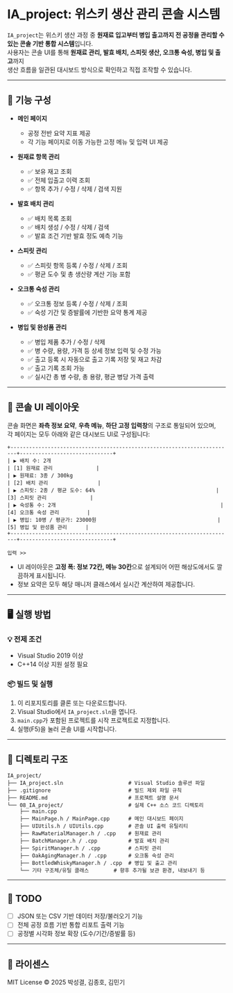 # IA_project: 위스키 생산 관리 콘솔 시스템

`IA_project`는 위스키 생산 과정 중 **원재료 입고부터 병입 출고까지 전 공정을 관리할 수 있는 콘솔 기반 통합 시스템**입니다.  
사용자는 콘솔 UI를 통해 **원재료 관리, 발효 배치, 스피릿 생산, 오크통 숙성, 병입 및 출고**까지  
생산 흐름을 일관된 대시보드 방식으로 확인하고 직접 조작할 수 있습니다.

---

## 🔧 기능 구성

- **메인 페이지**
  - 공정 전반 요약 지표 제공
  - 각 기능 페이지로 이동 가능한 고정 메뉴 및 입력 UI 제공

- **원재료 항목 관리**
  - ✅ 보유 재고 조회
  - ✅ 전체 입출고 이력 조회
  - ✅ 항목 추가 / 수정 / 삭제 / 검색 지원

- **발효 배치 관리**
  - ✅ 배치 목록 조회
  - ✅ 배치 생성 / 수정 / 삭제 / 검색
  - ✅ 발효 조건 기반 발효 정도 예측 기능

- **스피릿 관리**
  - ✅ 스피릿 항목 등록 / 수정 / 삭제 / 조회
  - ✅ 평균 도수 및 총 생산량 계산 기능 포함

- **오크통 숙성 관리**
  - ✅ 오크통 정보 등록 / 수정 / 삭제 / 조회
  - ✅ 숙성 기간 및 증발률에 기반한 요약 통계 제공

- **병입 및 완성품 관리**
  - ✅ 병입 제품 추가 / 수정 / 삭제
  - ✅ 병 수량, 용량, 가격 등 상세 정보 입력 및 수정 가능
  - ✅ 출고 등록 시 자동으로 출고 기록 저장 및 재고 차감
  - ✅ 출고 기록 조회 가능
  - ✅ 실시간 총 병 수량, 총 용량, 평균 병당 가격 출력


---

## 🧱 콘솔 UI 레이아웃

콘솔 화면은 **좌측 정보 요약**, **우측 메뉴**, **하단 고정 입력창**의 구조로 통일되어 있으며,  
각 페이지는 모두 아래와 같은 대시보드 UI로 구성됩니다:

```
+------------------------------------------------------------------------+------------------------------+
| ▶ 배치 수: 2개                                                        | [1] 원재료 관리              |
| ▶ 원재료: 3종 / 300kg                                                 | [2] 배치 관리                |
| ▶ 스피릿: 2종 / 평균 도수: 64%                                       | [3] 스피릿 관리              |
| ▶ 숙성통 수: 2개                                                     | [4] 오크통 숙성 관리         |
| ▶ 병입: 10병 / 평균가: 23000원                                       | [5] 병입 및 완성품 관리      |
+------------------------------------------------------------------------+------------------------------+

입력 >> 
```


- UI 레이아웃은 **고정 폭: 정보 72칸, 메뉴 30칸**으로 설계되어 어떤 해상도에서도 깔끔하게 표시됩니다.
- 정보 요약은 모두 해당 매니저 클래스에서 실시간 계산하여 제공합니다.

---

## 🖥️ 실행 방법

### 💡 전제 조건
- Visual Studio 2019 이상
- C++14 이상 지원 설정 필요

### 📦 빌드 및 실행
1. 이 리포지토리를 클론 또는 다운로드합니다.
2. Visual Studio에서 `IA_project.sln`을 엽니다.
3. `main.cpp`가 포함된 프로젝트를 시작 프로젝트로 지정합니다.
4. 실행(F5)을 눌러 콘솔 UI를 시작합니다.

---

## 📁 디렉토리 구조

```
IA_project/
├── IA_project.sln                     # Visual Studio 솔루션 파일
├── .gitignore                         # 빌드 제외 파일 규칙
├── README.md                          # 프로젝트 설명 문서
└── 08_IA_project/                     # 실제 C++ 소스 코드 디렉토리
    ├── main.cpp
    ├── MainPage.h / MainPage.cpp      # 메인 대시보드 페이지
    ├── UIUtils.h / UIUtils.cpp        # 콘솔 UI 출력 유틸리티
    ├── RawMaterialManager.h / .cpp    # 원재료 관리
    ├── BatchManager.h / .cpp          # 발효 배치 관리
    ├── SpiritManager.h / .cpp         # 스피릿 관리
    ├── OakAgingManager.h / .cpp       # 오크통 숙성 관리
    ├── BottledWhiskyManager.h / .cpp  # 병입 및 출고 관리
    └── 기타 구조체/유틸 클래스        # 향후 추가될 보관 환경, 내보내기 등
```

---

## 📝 TODO

- [ ] JSON 또는 CSV 기반 데이터 저장/불러오기 기능
- [ ] 전체 공정 흐름 기반 통합 리포트 출력 기능
- [ ] 공정별 시각화 정보 확장 (도수/기간/증발률 등)

---

## 📄 라이센스

MIT License © 2025 박성결, 김종호, 김민기
